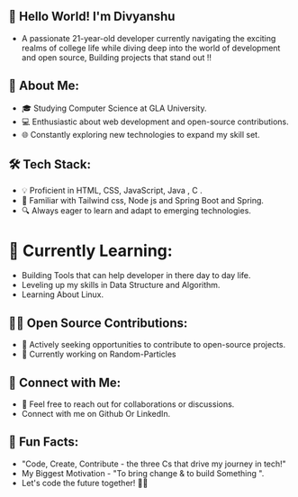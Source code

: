 ## 👋 Hello World! I'm Divyanshu 
- A passionate 21-year-old developer currently navigating the exciting realms of college life while diving deep into the world of development and open source, Building projects that stand out !! 

## 🚀 About Me:

- 🎓 Studying Computer Science at GLA University.
- 💻 Enthusiastic about web development and open-source contributions.
- 🌐 Constantly exploring new technologies to expand my skill set.

## 🛠️ Tech Stack:

- 💡 Proficient in HTML, CSS, JavaScript, Java , C .
- 🚀 Familiar with Tailwind css, Node js and Spring Boot and Spring.
- 🔍 Always eager to learn and adapt to emerging technologies.

# 🌱 Currently Learning:

- Building Tools that can help developer in there day to day life.
- Leveling up my skills in Data Structure and Algorithm.
- Learning About Linux. 

## 👨‍💻 Open Source Contributions:

- 🌟 Actively seeking opportunities to contribute to open-source projects.
- 🔧 Currently working on Random-Particles 

## 🤝 Connect with Me:

- 📧 Feel free to reach out for collaborations or discussions.
- Connect with me on Github Or LinkedIn.


## 🌈 Fun Facts:

- "Code, Create, Contribute - the three Cs that drive my journey in tech!"
- My Biggest Motivation - "To bring change & to build Something ".
- Let's code the future together! 🚀✨

